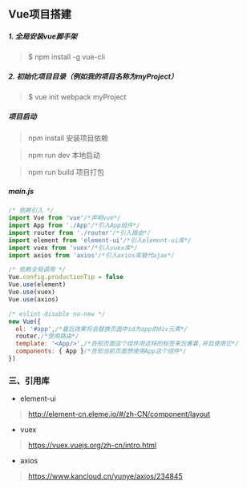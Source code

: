 ## Vue项目搭建
##### 1. 全局安装vue脚手架
> $ npm install -g vue-cli
##### 2. 初始化项目目录（例如我的项目名称为myProject）
> $ vue init webpack myProject


##### 项目启动

> npm install 安装项目依赖

> npm run dev 本地启动

> npm run build 项目打包


##### main.js
``` javascript
/* 依赖引入 */
import Vue from 'vue'/*声明vue*/
import App from './App'/*引入App组件*/
import router from './router'/*引入路由*/
import element from 'element-ui'/*引入element-ui库*/
import vuex from 'vuex'/*引入vuex库*/
import axios from 'axios'/*引入axios库替代ajax*/

/* 依赖全局调用 */
Vue.config.productionTip = false
Vue.use(element)
Vue.use(vuex)
Vue.use(axios)

/* eslint-disable no-new */
new Vue({
  el: '#app',/*最后效果将会替换页面中id为app的div元素*/
  router,/*使用路由*/
  template: '<App/>',/*告知页面这个组件用这样的标签来包裹着,并且使用它*/
  components: { App }/*告知当前页面想使用App这个组件*/
})
```
### 三、引用库
 * element-ui
> http://element-cn.eleme.io/#/zh-CN/component/layout

* vuex
> https://vuex.vuejs.org/zh-cn/intro.html

* axios
> https://www.kancloud.cn/yunye/axios/234845
